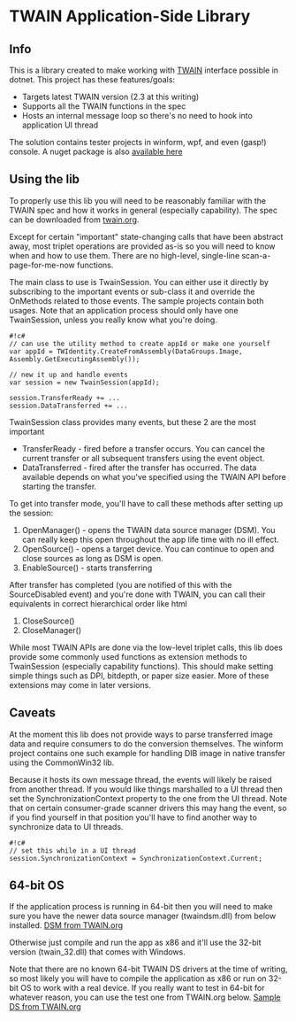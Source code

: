 TWAIN Application-Side Library
==============================

Info
--------------------------------------
This is a library created to make working with [TWAIN](http://twain.org/) interface possible in dotnet. 
This project has these features/goals:

* Targets latest TWAIN version (2.3 at this writing)
* Supports all the TWAIN functions in the spec
* Hosts an internal message loop so there's no need to hook into application UI thread
 
The solution contains tester projects in winform, wpf, and even (gasp!) console. 
A nuget package is also [available here](https://www.nuget.org/packages/ntwain)

Using the lib
--------------------------------------
To properly use this lib you will need to be reasonably familiar with the TWAIN spec
and how it works in general (especially capability). 
The spec can be downloaded from [twain.org](http://twain.org/). 

Except for certain "important" state-changing calls that have been 
abstract away, most triplet operations are 
provided as-is so you will need to know when and how to use them. 
There are no high-level, single-line scan-a-page-for-me-now functions.

The main class to use is TwainSession. You can either use it directly by subscribing
to the important events or sub-class it and override the OnMethods related to those events.
The sample projects contain both usages. Note that an application process should only
have one TwainSession, unless you really know what you're doing.

```
#!c#
// can use the utility method to create appId or make one yourself
var appId = TWIdentity.CreateFromAssembly(DataGroups.Image, Assembly.GetExecutingAssembly());

// new it up and handle events
var session = new TwainSession(appId);

session.TransferReady += ...
session.DataTransferred += ...

```

TwainSession class provides many events, but these 2 are the most important

* TransferReady - fired before a transfer occurs. You can cancel the current transfer 
or all subsequent transfers using the event object.
* DataTransferred - fired after the transfer has occurred. The data available depends on 
what you've specified using the TWAIN API before starting the transfer.


To get into transfer mode, you'll have to call these methods after setting up the session:

1. OpenManager() - opens the TWAIN data source manager (DSM). You can really keep this open throughout the app life time with no ill effect.
2. OpenSource() - opens a target device. You can continue to open and close sources as long as DSM is open.
3. EnableSource() - starts transferring

After transfer has completed (you are notified of this with the SourceDisabled event) 
and you're done with TWAIN, you can call their equivalents in correct hierarchical order like html

1. CloseSource()
2. CloseManager()


While most TWAIN APIs are done via the low-level triplet calls, this lib does provide some
commonly used functions as extension methods to TwainSession (especially capability functions).
This should make setting simple things such as DPI, bitdepth, or paper size easier. 
More of these extensions may come in later versions.

Caveats
--------------------------------------
At the moment this lib does not provide ways to parse transferred image data and require
consumers to do the conversion themselves. The winform project contains one such 
example for handling DIB image in native transfer using the CommonWin32 lib.

Because it hosts its own message thread, the events will likely be raised from another thread. 
If you would like things marshalled to a UI thread then set the SynchronizationContext property
to the one from the UI thread. Note that on certain consumer-grade scanner drivers this may hang the 
event, so if you find yourself in that position you'll have to find another way
to synchronize data to UI threads.


```
#!c#
// set this while in a UI thread
session.SynchronizationContext = SynchronizationContext.Current;

```

64-bit OS
--------------------------------------
If the application process is running in 64-bit then you will need to make sure you have the 
newer data source manager (twaindsm.dll) from below installed. 
[DSM from TWAIN.org](http://sourceforge.net/projects/twain-dsm/files/TWAIN%20DSM%202%20Win/)

Otherwise just compile and run the app as x86 and it'll use the 32-bit version (twain_32.dll) that comes with Windows.

Note that there are no known 64-bit TWAIN DS drivers at the time of writing, so most likely you will have to
compile the application as x86 or run on 32-bit OS to work with a real device.
If you really want to test in 64-bit for whatever reason, you can use 
the test one from TWAIN.org below.
[Sample DS from TWAIN.org](http://sourceforge.net/projects/twain-samples/files/TWAIN%202%20Sample%20Data%20Source/TWAIN%20DS%202.1.3/)